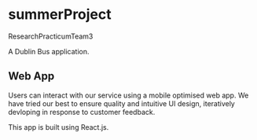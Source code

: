 # summerProject
ResearchPracticumTeam3

A Dublin Bus application.

## Web App
Users can interact with our service using a mobile optimised web app. We have tried our best to ensure quality and intuitive UI design, iteratively devloping in response to customer feedback.

This app is built using React.js.
